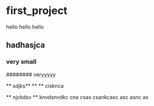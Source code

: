 # first_project
hello hello hello

## hadhasjca
### very small
######## veryyyyy

** sdjks** 
** ** cisknca

** njckdsv **
knvdsnvdkc
cna
csas
csankcasc
asc
asnc
as
